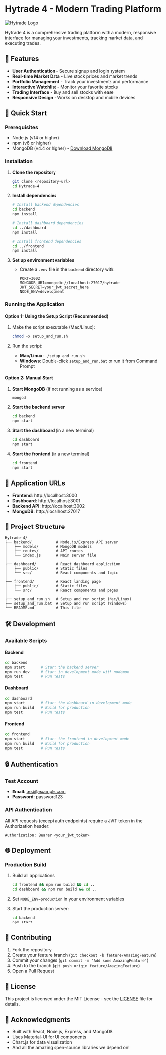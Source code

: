 # Hytrade 4 - Modern Trading Platform

![Hytrade Logo](https://via.placeholder.com/150x50?text=Hytrade+Logo)

Hytrade 4 is a comprehensive trading platform with a modern, responsive interface for managing your investments, tracking market data, and executing trades.

## 🌟 Features

- **User Authentication** - Secure signup and login system
- **Real-time Market Data** - Live stock prices and market trends
- **Portfolio Management** - Track your investments and performance
- **Interactive Watchlist** - Monitor your favorite stocks
- **Trading Interface** - Buy and sell stocks with ease
- **Responsive Design** - Works on desktop and mobile devices

## 🚀 Quick Start

### Prerequisites

- Node.js (v14 or higher)
- npm (v6 or higher)
- MongoDB (v4.4 or higher) - [Download MongoDB](https://www.mongodb.com/try/download/community)

### Installation

1. **Clone the repository**
   ```bash
   git clone <repository-url>
   cd Hytrade-4
   ```

2. **Install dependencies**
   ```bash
   # Install backend dependencies
   cd backend
   npm install
   
   # Install dashboard dependencies
   cd ../dashboard
   npm install
   
   # Install frontend dependencies
   cd ../frontend
   npm install
   ```

3. **Set up environment variables**
   - Create a `.env` file in the `backend` directory with:
     ```
     PORT=3002
     MONGODB_URI=mongodb://localhost:27017/hytrade
     JWT_SECRET=your_jwt_secret_here
     NODE_ENV=development
     ```

### Running the Application

#### Option 1: Using the Setup Script (Recommended)

1. Make the script executable (Mac/Linux):
   ```bash
   chmod +x setup_and_run.sh
   ```

2. Run the script:
   - **Mac/Linux**: `./setup_and_run.sh`
   - **Windows**: Double-click `setup_and_run.bat` or run it from Command Prompt

#### Option 2: Manual Start

1. **Start MongoDB** (if not running as a service)
   ```bash
   mongod
   ```

2. **Start the backend server**
   ```bash
   cd backend
   npm start
   ```

3. **Start the dashboard** (in a new terminal)
   ```bash
   cd dashboard
   npm start
   ```

4. **Start the frontend** (in a new terminal)
   ```bash
   cd frontend
   npm start
   ```

## 🔗 Application URLs

- **Frontend**: http://localhost:3000
- **Dashboard**: http://localhost:3001
- **Backend API**: http://localhost:3002
- **MongoDB**: http://localhost:27017

## 📂 Project Structure

```
Hytrade-4/
├── backend/           # Node.js/Express API server
│   ├── models/        # MongoDB models
│   ├── routes/        # API routes
│   └── index.js       # Main server file
│
├── dashboard/         # React dashboard application
│   ├── public/        # Static files
│   └── src/           # React components and logic
│
├── frontend/          # React landing page
│   ├── public/        # Static files
│   └── src/           # React components and pages
│
├── setup_and_run.sh   # Setup and run script (Mac/Linux)
├── setup_and_run.bat  # Setup and run script (Windows)
└── README.md          # This file
```

## 🛠 Development

### Available Scripts

#### Backend
```bash
cd backend
npm start       # Start the backend server
npm run dev     # Start in development mode with nodemon
npm test        # Run tests
```

#### Dashboard
```bash
cd dashboard
npm start       # Start the dashboard in development mode
npm run build   # Build for production
npm test        # Run tests
```

#### Frontend
```bash
cd frontend
npm start       # Start the frontend in development mode
npm run build   # Build for production
npm test        # Run tests
```

## 🔒 Authentication

### Test Account
- **Email**: test@example.com
- **Password**: password123

### API Authentication
All API requests (except auth endpoints) require a JWT token in the Authorization header:
```
Authorization: Bearer <your_jwt_token>
```

## 🌐 Deployment

### Production Build
1. Build all applications:
   ```bash
   cd frontend && npm run build && cd ..
   cd dashboard && npm run build && cd ..
   ```

2. Set `NODE_ENV=production` in your environment variables

3. Start the production server:
   ```bash
   cd backend
   npm start
   ```

## 🤝 Contributing

1. Fork the repository
2. Create your feature branch (`git checkout -b feature/AmazingFeature`)
3. Commit your changes (`git commit -m 'Add some AmazingFeature'`)
4. Push to the branch (`git push origin feature/AmazingFeature`)
5. Open a Pull Request

## 📄 License

This project is licensed under the MIT License - see the [LICENSE](LICENSE) file for details.

## 🙏 Acknowledgments

- Built with React, Node.js, Express, and MongoDB
- Uses Material-UI for UI components
- Chart.js for data visualization
- And all the amazing open-source libraries we depend on!
